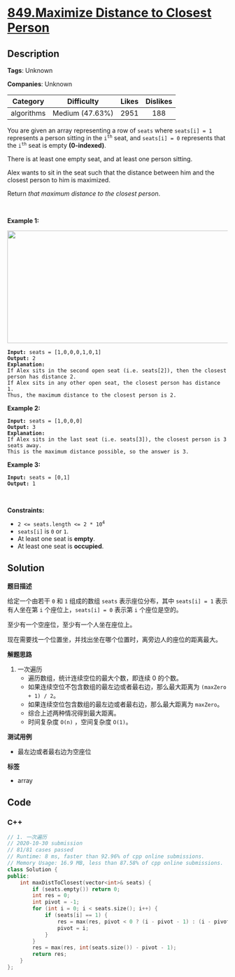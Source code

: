 # [849.Maximize Distance to Closest Person](https://leetcode.com/problems/maximize-distance-to-closest-person/description/)

## Description

**Tags**: Unknown

**Companies**: Unknown

|  Category  |   Difficulty    | Likes | Dislikes |
| :--------: | :-------------: | :---: | :------: |
| algorithms | Medium (47.63%) | 2951  |   188    |

<p>You are given an array representing a row of <code>seats</code> where <code>seats[i] = 1</code> represents a person sitting in the <code>i<sup>th</sup></code> seat, and <code>seats[i] = 0</code> represents that the <code>i<sup>th</sup></code> seat is empty <strong>(0-indexed)</strong>.</p>

<p>There is at least one empty seat, and at least one person sitting.</p>

<p>Alex wants to sit in the seat such that the distance between him and the closest person to him is maximized. </p>

<p>Return <em>that maximum distance to the closest person</em>.</p>

<p> </p>
<p><strong class="example">Example 1:</strong></p>
<img alt="" src="https://assets.leetcode.com/uploads/2020/09/10/distance.jpg" style="width: 650px; height: 257px;" />
<pre><code><strong>Input:</strong> seats = [1,0,0,0,1,0,1]
<strong>Output:</strong> 2
<strong>Explanation: </strong>
If Alex sits in the second open seat (i.e. seats[2]), then the closest person has distance 2.
If Alex sits in any other open seat, the closest person has distance 1.
Thus, the maximum distance to the closest person is 2.</code></pre>

<p><strong class="example">Example 2:</strong></p>

<pre><code><strong>Input:</strong> seats = [1,0,0,0]
<strong>Output:</strong> 3
<strong>Explanation: </strong>
If Alex sits in the last seat (i.e. seats[3]), the closest person is 3 seats away.
This is the maximum distance possible, so the answer is 3.</code></pre>

<p><strong class="example">Example 3:</strong></p>

<pre><code><strong>Input:</strong> seats = [0,1]
<strong>Output:</strong> 1</code></pre>

<p> </p>
<p><strong>Constraints:</strong></p>

<ul>
  <li><code>2 <= seats.length <= 2 * 10<sup>4</sup></code></li>
  <li><code>seats[i]</code> is <code>0</code> or <code>1</code>.</li>
  <li>At least one seat is <strong>empty</strong>.</li>
  <li>At least one seat is <strong>occupied</strong>.</li>
</ul>

## Solution

**题目描述**

给定一个由若干 `0` 和 `1` 组成的数组 `seats` 表示座位分布，其中 `seats[i] = 1` 表示有人坐在第 `i` 个座位上，`seats[i] = 0` 表示第 `i` 个座位是空的。

至少有一个空座位，至少有一个人坐在座位上。

现在需要找一个位置坐，并找出坐在哪个位置时，离旁边人的座位的距离最大。

**解题思路**

1. 一次遍历
   - 遍历数组，统计连续空位的最大个数，即连续 0 的个数。
   - 如果连续空位不包含数组的最左边或者最右边，那么最大距离为 `(maxZero + 1) / 2`。
   - 如果连续空位包含数组的最左边或者最右边，那么最大距离为 `maxZero`。
   - 综合上述两种情况得到最大距离。
   - 时间复杂度 `O(n)` ，空间复杂度 `O(1)`。

**测试用例**

- 最左边或者最右边为空座位

**标签**

- array

<!-- code start -->
## Code

### C++

```cpp
// 1. 一次遍历
// 2020-10-30 submission
// 81/81 cases passed
// Runtime: 8 ms, faster than 92.96% of cpp online submissions.
// Memory Usage: 16.9 MB, less than 87.58% of cpp online submissions.
class Solution {
public:
    int maxDistToClosest(vector<int>& seats) {
        if (seats.empty()) return 0;
        int res = 0;
        int pivot = -1;
        for (int i = 0; i < seats.size(); i++) {
            if (seats[i] == 1) {
                res = max(res, pivot < 0 ? (i - pivot - 1) : (i - pivot) / 2);
                pivot = i;
            }
        }
        res = max(res, int(seats.size()) - pivot - 1);
        return res;
    }
};
```

<!-- code end -->
